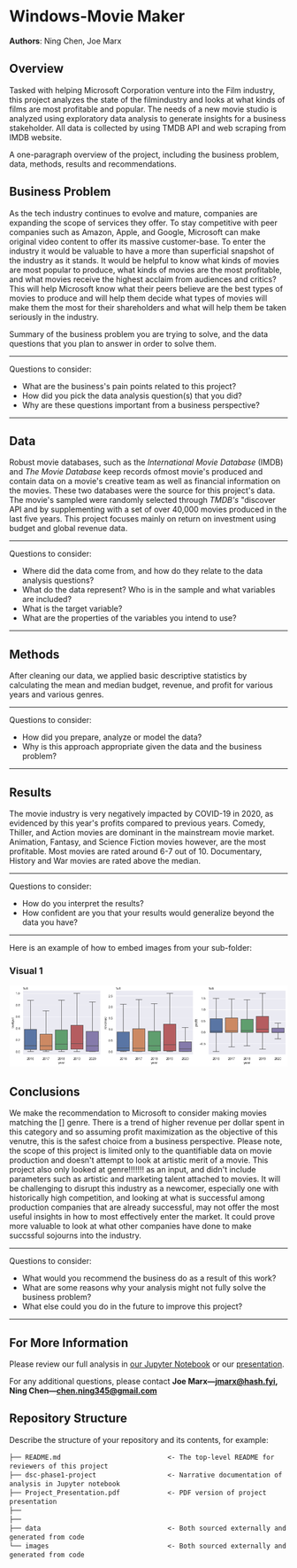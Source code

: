 # Windows-Movie Maker

**Authors**: Ning Chen, Joe Marx

## Overview

Tasked with helping Microsoft Corporation venture into the Film industry, this project analyzes the state of the filmindustry and looks at what kinds of films are most profitable and popular. The needs of a new movie studio is analyzed using exploratory data analysis to generate insights for a business stakeholder. All data is collected by using TMDB API and web scraping from IMDB website.  

A one-paragraph overview of the project, including the business problem, data, methods, results and recommendations.

## Business Problem

As the tech industry continues to evolve and mature, companies are expanding the scope of services they offer. To stay competitive with peer companies such as Amazon, Apple, and Google, Microsoft can make original video content to offer its massive customer-base. To enter the industry it would be valuable to have a more than superficial snapshot of the industry as it stands. It would be helpful to know what kinds of movies are most popular to produce, what kinds of movies are the most profitable, and what movies receive the highest acclaim from audiences and critics? This will help Microsoft know what their peers believe are the best types of movies to produce and will help them decide what types of movies will make them the most for their shareholders and what will help them be taken seriously in the industry. 

Summary of the business problem you are trying to solve, and the data questions that you plan to answer in order to solve them.

***
Questions to consider:
* What are the business's pain points related to this project?
* How did you pick the data analysis question(s) that you did?
* Why are these questions important from a business perspective?
***

## Data

Robust movie databases, such as the *International Movie Database* (IMDB) and *The Movie Database* keep records ofmost movie's produced and contain data on a movie's creative team as well as financial information on the movies. These two databases were the source for this project's data. The movie's sampled were randomly selected through *TMDB's* "discover API and by supplementing with a set of over 40,000 movies produced in the last five years. This project focuses mainly on return on investment using budget and global revenue data.

***
Questions to consider:
* Where did the data come from, and how do they relate to the data analysis questions?
* What do the data represent? Who is in the sample and what variables are included?
* What is the target variable?
* What are the properties of the variables you intend to use?
***

## Methods

After cleaning our data, we applied basic descriptive statistics by calculating the mean and median budget, revenue, and profit for various years and various genres.

***
Questions to consider:
* How did you prepare, analyze or model the data?
* Why is this approach appropriate given the data and the business problem?
***

## Results

The movie industry is very negatively impacted by COVID-19 in 2020, as evidenced by this year's profits compared to previous years. Comedy, Thiller, and Action movies are dominant in the mainstream movie market. Animation, Fantasy, and Science Fiction movies however, are the most profitable. Most movies are rated around 6-7 out of 10. Documentary, History and War movies are rated above the median.

***
Questions to consider:
* How do you interpret the results?
* How confident are you that your results would generalize beyond the data you have?
***

Here is an example of how to embed images from your sub-folder:

### Visual 1
![graph1](/images/box.png)

## Conclusions

We make the recommendation to Microsoft to consider making movies matching the [] genre. There is a trend of higher revenue per dollar spent in this category and so assuming profit maximization as the objective of this venutre, this is the safest choice from a business perspective. Please note, the scope of this project is limited only to the quantifiable data on movie production and doesn't attempt to look at artistic merit of a movie. This project also only looked at genre!!!!!!! as an input, and didn't include parameters such as artistic and marketing talent attached to movies. It will be challenging to disrupt this industry as a newcomer, especially one with historically high competition, and looking at what is successful among production companies that are already successful, may not offer the most useful insights in how to most effectively enter the market. It could prove more valuable to look at what other companies have done to make succssful sojourns into the industry. 

***
Questions to consider:
* What would you recommend the business do as a result of this work?
* What are some reasons why your analysis might not fully solve the business problem?
* What else could you do in the future to improve this project?
***

## For More Information

Please review our full analysis in [our Jupyter Notebook](./dsc-phase1-project-template.ipynb) or our [presentation](./DS_Project_Presentation.pdf).

For any additional questions, please contact **Joe Marx—jmarx@hash.fyi, Ning Chen—chen.ning345@gmail.com**

## Repository Structure

Describe the structure of your repository and its contents, for example:

```
├── README.md                           <- The top-level README for reviewers of this project
├── dsc-phase1-project                  <- Narrative documentation of analysis in Jupyter notebook
├── Project_Presentation.pdf            <- PDF version of project presentation
├──
├──
├── data                                <- Both sourced externally and generated from code
└── images                              <- Both sourced externally and generated from code

```
